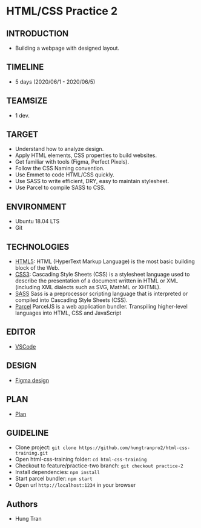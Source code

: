 # HTML/CSS Practice 2
## INTRODUCTION
- Building a webpage with designed layout.
## TIMELINE
- 5 days (2020/06/1 - 2020/06/5)
## TEAMSIZE
- 1 dev.
## TARGET
- Understand how to analyze design.
- Apply HTML elements, CSS properties to build websites.
- Get familiar with tools (Figma, Perfect Pixels).
- Follow the CSS Naming convention.
- Use Emmet to code HTML/CSS quickly.
- Use SASS to write efficient, DRY, easy to maintain stylesheet.
- Use Parcel to compile SASS to CSS.
## ENVIRONMENT
- Ubuntu 18.04 LTS
- Git
## TECHNOLOGIES
- [HTML5](https://developer.mozilla.org/en-US/docs/Web/HTML): HTML (HyperText Markup Language) is the most basic building block of the Web.
- [CSS3](https://developer.mozilla.org/en-US/docs/Web/CSS): Cascading Style Sheets (CSS) is a stylesheet language used to describe the presentation of a document written in HTML or XML (including XML dialects such as SVG, MathML or XHTML).
- [SASS](https://sass-lang.com/) Sass is a preprocessor scripting language that is interpreted or compiled into Cascading Style Sheets (CSS).
- [Parcel](https://parceljs.org/) ParcelJS is a web application bundler. Transpiling higher-level languages into HTML, CSS and JavaScript
## EDITOR
- [VSCode](https://code.visualstudio.com/)
## DESIGN
- [Figma design](https://www.figma.com/file/3NPM1Zv0H1Vw16rEmYdoJS/Hofmann-UI-Kit-Page-Templates-Copy?node-id=0%3A368)
## PLAN
- [Plan](https://docs.google.com/document/d/1N4rUE0hkwvayGpNrGRrbJRf81lAZMOv9I-Ve7Qzrm0s/edit?usp=sharing)
## GUIDELINE
- Clone project: `git clone https://github.com/hungtranpro2/html-css-training.git`
- Open html-css-training folder: `cd html-css-training`
- Checkout to feature/practice-two branch: `git checkout practice-2`
- Install dependencies: `npm install`
- Start parcel bundler: `npm start`
- Open url `http://localhost:1234` in your browser
## Authors
- Hung Tran